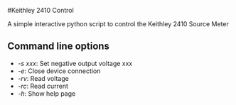 #Keithley 2410 Control

A simple interactive python script to control the Keithley 2410 Source Meter

## Command line options

* *-s xxx*:   Set negative output voltage xxx
* *-e*:       Close device connection
* *-rv*:      Read voltage
* *-rc*:      Read current
* *-h*:       Show help page 
